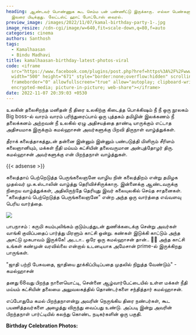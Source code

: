 ```yaml
---
heading: ஆண்டவர் பொண்ணுக கூட செம்ம பன் பண்ணிட்டு இருக்காரு. எல்லா பெண்களுக்கும்
  இவரை பிடிக்குது. லேட்டஸ்ட் ஹாட் போட்டோஸ் வைரல்.
preview_image: /images/2022/11/07/kamal-birthday-party-1-.jpg
image_resize: /cdn-cgi/image/w=640,fit=scale-down,q=80,f=auto
categories: cinema
authors: Santhosh
tags:
  - Kamalhaasan
  - Bindu Madhavi
title: kamalhaasan-birthday-latest-photos-viral
code: <iframe
  src="https://www.facebook.com/plugins/post.php?href=https%3A%2F%2Fwww.facebook.com%2Fbujjibabu.buddy%2Fposts%2Fpfbid02CscZvFF5GEes4zs7ga9peipEcahwbqtsg4fhcKm1ULW2Y2un9Xduj6wVB2udNe6fl&show_text=true&width=500"
  width="500" height="671" style="border:none;overflow:hidden" scrolling="no"
  frameborder="0" allowfullscreen="true" allow="autoplay; clipboard-write;
  encrypted-media; picture-in-picture; web-share"></iframe>
date: 2022-11-07 20:39:03 +0530
---
```

உலகின் தலைசிறந்த மனிதன் நீ  திரை உலகிற்கு கிடைத்த பொக்கிஷம் நீ நீ ஒரு நூலகம் Big boss-ல் வாரம் வாரம் பரிந்துரைப்பாய் ஒரு புத்தகம் தமிழின் இலக்கணம் நீ தலைக்கனம் அற்றவன் நீ உலகில் ஏழு அதிசயத்தை தாண்டி யாருக்கும் எட்டாத அதிசயமாக இருக்கும்  கமல்ஹாசன் அவர்களுக்கு பிறவி திருநாள் வாழ்த்துக்கள். 

தீராக் கலைத்தாகத்துடன் தன்னை இன்னும் இன்னும் பண்படுத்தி மிளிரும் சீரிளம் கலைஞானியும், மக்கள் நீதி மய்யம் கட்சியின் தலைவருமான அன்புத்தோழர் திரு. கமல்ஹாசன் அவர்களுக்கு என் பிறந்தநாள் வாழ்த்துகள்.

{{< adsense >}}

கலைத்தாய் பெற்றெடுத்த பெருங்கலைஞனே வாழிய நின் கலைத்திறம் என்று தமிழக முதல்வர் மு.க.ஸ்டாலின் வாழ்த்து தெரிவிச்சிருக்காரு. இன்னைக்கு ஆண்டவருக்கு நிறைய வாழ்த்துக்கள், அதிலிருந்தே தெரியுது இவர் கலையுலகில் செய்த சாதனைகள். "கலைத்தாய் பெற்றெடுத்த பெருங்கலைஞனே" என்ற அந்த ஒரு வார்த்தை எவ்வளவு பெரிய வார்த்தை.

![](/images/2022/11/07/kamal-birthday-party-2-.jpg)

பாபநாசம் : கருமி சுயம்புலிங்கம் குடும்பத்துடன் துணிக்கடைக்கு சென்று அவர்கள் வாங்கி குவிப்பதைப் பார்த்து மிரளும் காட்சி ஒன்று.  கண்கள் இடுக்கி காட்டும் அந்த அசட்டு முகபாவம் இருக்கே! அடடா.. ஒரே ஒரு கமல்ஹாசன் தான்.. 👏🙌 அந்த காட்சி உங்கள் கண்முன் வரவில்லை என்றால் உடனடியாக அமேசான் prime-ல் இருக்கிறது பாருங்கள். 

"ஜாதி பற்றி பேசுவதை, ஜாதியை தூக்கிப்பிடிப்பதை முதலில் நிறுத்த வேண்டும்" - கமல்ஹாசன்

தனது 68வது பிறந்த நாளையொட்டி, சென்னை ஆழ்வார்பேட்டையில் உள்ள மக்கள் நீதி மய்யம் கட்சியின் தலைமை அலுவலகத்தில் தொண்டர்களை சந்தித்தார் கமல்ஹாசன். 

எப்போதுமே கமல் பிறந்தநாளன்று அவரின் நெருங்கிய திரை நண்பர்கள், கூட பயணித்தவர்களை அழைத்து விருந்து வைப்பது உண்டு. அப்படி இன்று அவரின் பிறந்தநாள் பார்ட்டியில் கலந்து கொண்ட நடிகர்களின் ஒரு பகுதி. 

**B﻿irthday Celebration Photos:**